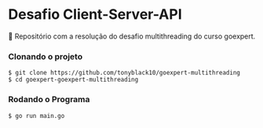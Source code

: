 # Desafio Client-Server-API

<p>🚀 Repositório com a resolução do desafio multithreading do curso goexpert.</p>

### Clonando o projeto
```
$ git clone https://github.com/tonyblack10/goexpert-multithreading
$ cd goexpert-goexpert-multithreading
```

### Rodando o Programa
```
$ go run main.go
```
